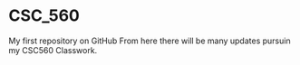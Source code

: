 # CSC_560
My first repository on GitHub
From here there will be many updates pursuin my CSC560 Classwork. 
